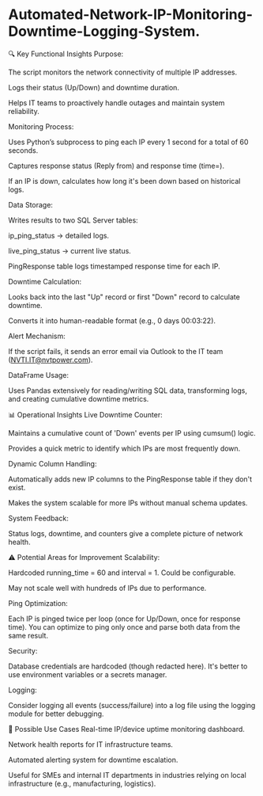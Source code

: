 # Automated-Network-IP-Monitoring-Downtime-Logging-System.

🔍 Key Functional Insights
Purpose:

The script monitors the network connectivity of multiple IP addresses.

Logs their status (Up/Down) and downtime duration.

Helps IT teams to proactively handle outages and maintain system reliability.

Monitoring Process:

Uses Python’s subprocess to ping each IP every 1 second for a total of 60 seconds.

Captures response status (Reply from) and response time (time=).

If an IP is down, calculates how long it's been down based on historical logs.

Data Storage:

Writes results to two SQL Server tables:

ip_ping_status → detailed logs.

live_ping_status → current live status.

PingResponse table logs timestamped response time for each IP.

Downtime Calculation:

Looks back into the last "Up" record or first "Down" record to calculate downtime.

Converts it into human-readable format (e.g., 0 days 00:03:22).

Alert Mechanism:

If the script fails, it sends an error email via Outlook to the IT team (NVTI.IT@nvtpower.com).

DataFrame Usage:

Uses Pandas extensively for reading/writing SQL data, transforming logs, and creating cumulative downtime metrics.

📊 Operational Insights
Live Downtime Counter:

Maintains a cumulative count of 'Down' events per IP using cumsum() logic.

Provides a quick metric to identify which IPs are most frequently down.

Dynamic Column Handling:

Automatically adds new IP columns to the PingResponse table if they don't exist.

Makes the system scalable for more IPs without manual schema updates.

System Feedback:

Status logs, downtime, and counters give a complete picture of network health.

⚠️ Potential Areas for Improvement
Scalability:

Hardcoded running_time = 60 and interval = 1. Could be configurable.

May not scale well with hundreds of IPs due to performance.

Ping Optimization:

Each IP is pinged twice per loop (once for Up/Down, once for response time). You can optimize to ping only once and parse both data from the same result.

Security:

Database credentials are hardcoded (though redacted here). It's better to use environment variables or a secrets manager.

Logging:

Consider logging all events (success/failure) into a log file using the logging module for better debugging.

🧠 Possible Use Cases
Real-time IP/device uptime monitoring dashboard.

Network health reports for IT infrastructure teams.

Automated alerting system for downtime escalation.

Useful for SMEs and internal IT departments in industries relying on local infrastructure (e.g., manufacturing, logistics).
